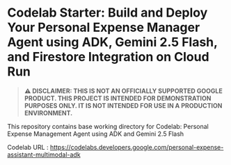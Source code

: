 # Codelab Starter: Build and Deploy Your Personal Expense Manager Agent using ADK, Gemini 2.5 Flash, and Firestore Integration on Cloud Run

> **⚠️ DISCLAIMER: THIS IS NOT AN OFFICIALLY SUPPORTED GOOGLE PRODUCT. THIS PROJECT IS INTENDED FOR DEMONSTRATION PURPOSES ONLY. IT IS NOT INTENDED FOR USE IN A PRODUCTION ENVIRONMENT.**

This repository contains base working directory for Codelab: Personal Expense Management Agent using ADK and Gemini 2.5 Flash

Codelab URL : https://codelabs.developers.google.com/personal-expense-assistant-multimodal-adk
